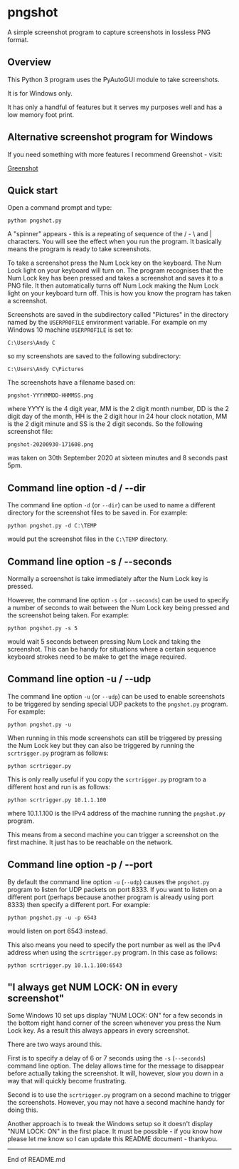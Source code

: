 # pngshot

A simple screenshot program to capture screenshots in lossless PNG format.

## Overview

This Python 3 program uses the PyAutoGUI module to take screenshots.

It is for Windows only.

It has only a handful of features but it serves my purposes well and
has a low memory foot print.

## Alternative screenshot program for Windows

If you need something with more features I recommend Greenshot - visit:

[Greenshot](http://getgreenshot.org)

## Quick start

Open a command prompt and type:

```
python pngshot.py
```

A "spinner" appears - this is a repeating of sequence of the / - \ and | characters. You will
see the effect when you run the program. It basically means the program is ready to take
screenshots.

To take a screenshot press the Num Lock key on the keyboard. The Num Lock light on your keyboard
will turn on. The program recognises
that the Num Lock key has been pressed and takes a screenshot and saves it to a
PNG file. It then automatically turns off Num Lock making the Num Lock light on your
keyboard turn off. This is how you know the program has taken a screenshot.

Screenshots are saved in the subdirectory called "Pictures" in the directory
named by the `USERPROFILE` environment variable. For example on my Windows 10
machine `USERPROFILE` is set to:

```
C:\Users\Andy C
```

so my screenshots are saved to the following subdirectory:

```
C:\Users\Andy C\Pictures
```

The screenshots have a filename based on:

```
pngshot-YYYYMMDD-HHMMSS.png
```

where YYYY is the 4 digit year, MM is the 2 digit month number, DD is the 2 digit day of the
month, HH is the 2 digit hour in 24 hour clock notation, MM is the 2 digit minute and
SS is the 2 digit seconds. So the following screenshot file:

```
pngshot-20200930-171608.png
```

was taken on 30th September 2020 at sixteen minutes and 8 seconds past 5pm.

## Command line option -d / --dir

The command line option `-d` (or `--dir`) can be used to name a different directory
for the screenshot files to be saved in. For example:

```
python pngshot.py -d C:\TEMP
```

would put the screenshot files in the `C:\TEMP` directory.

## Command line option -s / --seconds

Normally a screenshot is take immediately after the Num Lock key is pressed.

However, the command line option `-s` (or `--seconds`) can be used to specify a number
of seconds to wait between the Num Lock key being pressed and the screenshot being taken.
For example:

```
python pngshot.py -s 5
```

would wait 5 seconds between pressing Num Lock and taking the screenshot. This can be handy
for situations where a certain sequence keyboard strokes need to be make to get the image required.

## Command line option -u / --udp

The command line option `-u` (or `--udp`) can be used to enable screenshots
to be triggered by sending special UDP packets to the `pngshot.py` program.
For example:

```
python pngshot.py -u
```

When running in this mode screenshots can still be triggered by pressing the Num Lock key
but they can also be triggered by running the `scrtrigger.py` program as follows:

```
python scrtrigger.py
```

This is only really useful if you copy the `scrtrigger.py` program to a different host
and run is as follows:

```
python scrtrigger.py 10.1.1.100
```

where 10.1.1.100 is the IPv4 address of the machine running the `pngshot.py` program.

This means from a second machine you can trigger a screenshot on the first machine. It just has
to be reachable on the network.

## Command line option -p / --port

By default the command line option `-u` (`--udp`) causes the `pngshot.py` program
to listen for UDP packets on port 8333. If you want to listen on a different port (perhaps
because another program is already using port 8333) then specify a different port. For example:

```
python pngshot.py -u -p 6543
```

would listen on port 6543 instead.

This also means you need to specify the port number as well as the IPv4 address when using
the `scrtrigger.py` program. In this case as follows:

```
python scrtrigger.py 10.1.1.100:6543
```

## "I always get NUM LOCK: ON in every screenshot"

Some Windows 10 set ups display "NUM LOCK: ON" for a few seconds in the bottom right
hand corner of the screen whenever you press the Num Lock key. As a result this always
appears in every screenshot.

There are two ways around this.

First is to specify a delay of 6 or 7 seconds using the `-s` (`--seconds`) command line option.
The delay allows time for the message to disappear before actually taking the screenshot. It will,
however, slow you down in a way that will quickly become frustrating.

Second is to use the `scrtrigger.py` program on a second machine to trigger the
screenshots. However, you may not have a second machine handy for doing this.

Another approach is to tweak the Windows setup so it doesn't display "NUM LOCK: ON" in the
first place. It must be possible - if you know how please let me know so I can
update this README document - thankyou.



---------------------------------------------------
End of README.md
